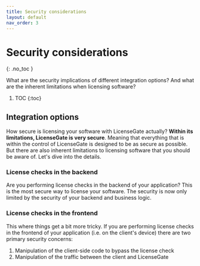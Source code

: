 ```yaml
---
title: Security considerations
layout: default
nav_order: 3
---
```


<!-- prettier-ignore-start -->
# Security considerations
{: .no_toc }
<!-- prettier-ignore-end -->

<p class="fs-6 fw-300">
What are the security implications of different integration options? 
And what are the inherent limitations when licensing software?
</p>

<!-- prettier-ignore -->
1. TOC 
{:toc}

## Integration options

How secure is licensing your software with LicenseGate actually? **Within its
limitations, LicenseGate is very secure**. Meaning that everything that is
within the control of LicenseGate is designed to be as secure as possible. But
there are also inherent limitations to licensing software that you should be
aware of. Let's dive into the details.

### License checks in the backend

Are you performing license checks in the backend of your application? This is
the most secure way to license your software. The security is now only limited
by the security of your backend and business logic.

### License checks in the frontend

This where things get a bit more tricky. If you are performing license checks in
the frontend of your application (i.e. on the client's device) there are two primary
security concerns:

1. Manipulation of the client-side code to bypass the license check
2. Manipulation of the traffic between the client and LicenseGate

